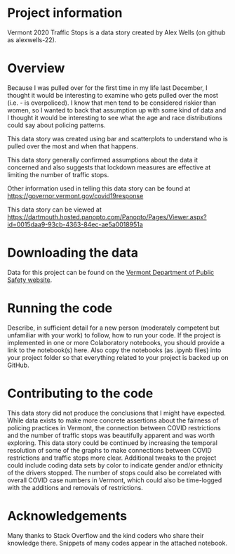 # Project information

Vermont 2020 Traffic Stops is a data story created by Alex Wells (on github as alexwells-22).

# Overview

Because I was pulled over for the first time in my life last December, I thought it would be interesting to examine who gets pulled over the most (i.e. - is overpoliced). I know that men tend to be considered riskier than women, so I wanted to back that assumption up with some kind of data and I thought it would be interesting to see what the age and race distributions could say about policing patterns.

This data story was created using bar and scatterplots to understand who is pulled over the most and when that happens.

This data story generally confirmed assumptions about the data it concerned and also suggests that lockdown measures are effective at limiting the number of traffic stops.

Other information used in telling this data story can be found at https://governor.vermont.gov/covid19response

This data story can be viewed at https://dartmouth.hosted.panopto.com/Panopto/Pages/Viewer.aspx?id=0015daa9-93cb-4363-84ec-ae5a0018951a

# Downloading the data

Data for this project can be found on the [Vermont Department of Public Safety website](https://vsp.vermont.gov/communityaffairs/trafficstops).

# Running the code

Describe, in sufficient detail for a new person (moderately competent but unfamiliar with your work) to follow, how to run your code.  If the project is implemented in one or more Colaboratory notebooks, you should provide a link to the notebook(s) here.  Also copy the notebooks (as .ipynb files) into your project folder so that everything related to your project is backed up on GitHub.

# Contributing to the code

This data story did not produce the conclusions that I might have expected. While data exists to make more concrete assertions about the fairness of policing practices in Vermont, the connection between COVID restrictions and the number of traffic stops was beautifully apparent and was worth exploring. This data story could be continued by increasing the temporal resolution of some of the graphs to make connections between COVID restrictions and traffic stops more clear. Additional tweaks to the project could include coding data sets by color to indicate gender and/or ethnicity of the drivers stopped. The number of stops could also be correlated with overall COVID case numbers in Vermont, which could also be time-logged with the additions and removals of restrictions.

# Acknowledgements

Many thanks to Stack Overflow and the kind coders who share their knowledge there. Snippets of many codes appear in the attached notebook.
